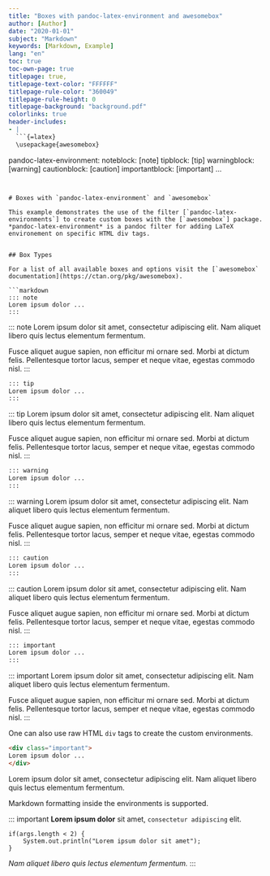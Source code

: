 ```yaml
---
title: "Boxes with pandoc-latex-environment and awesomebox"
author: [Author]
date: "2020-01-01"
subject: "Markdown"
keywords: [Markdown, Example]
lang: "en"
toc: true
toc-own-page: true
titlepage: true,
titlepage-text-color: "FFFFFF"
titlepage-rule-color: "360049"
titlepage-rule-height: 0
titlepage-background: "background.pdf"
colorlinks: true
header-includes:
- |
  ```{=latex}
  \usepackage{awesomebox}
  ```
pandoc-latex-environment:
  noteblock: [note]
  tipblock: [tip]
  warningblock: [warning]
  cautionblock: [caution]
  importantblock: [important]
...
```


# Boxes with `pandoc-latex-environment` and `awesomebox`

This example demonstrates the use of the filter [`pandoc-latex-environments`] to create custom boxes with the [`awesomebox`] package. *pandoc-latex-environment* is a pandoc filter for adding LaTeX environement on specific HTML div tags.


## Box Types

For a list of all available boxes and options visit the [`awesomebox` documentation](https://ctan.org/pkg/awesomebox).

```markdown
::: note
Lorem ipsum dolor ...
:::
```

::: note
Lorem ipsum dolor sit amet, consectetur adipiscing elit. Nam aliquet libero
quis lectus elementum fermentum.

Fusce aliquet augue sapien, non efficitur mi ornare sed. Morbi at dictum
felis. Pellentesque tortor lacus, semper et neque vitae, egestas commodo nisl.
:::

```markdown
::: tip
Lorem ipsum dolor ...
:::
```

::: tip
Lorem ipsum dolor sit amet, consectetur adipiscing elit. Nam aliquet libero
quis lectus elementum fermentum.

Fusce aliquet augue sapien, non efficitur mi ornare sed. Morbi at dictum
felis. Pellentesque tortor lacus, semper et neque vitae, egestas commodo nisl.
:::

```markdown
::: warning
Lorem ipsum dolor ...
:::
```

::: warning
Lorem ipsum dolor sit amet, consectetur adipiscing elit. Nam aliquet libero
quis lectus elementum fermentum.

Fusce aliquet augue sapien, non efficitur mi ornare sed. Morbi at dictum
felis. Pellentesque tortor lacus, semper et neque vitae, egestas commodo nisl.
:::

```markdown
::: caution
Lorem ipsum dolor ...
:::
```

::: caution
Lorem ipsum dolor sit amet, consectetur adipiscing elit. Nam aliquet libero
quis lectus elementum fermentum.

Fusce aliquet augue sapien, non efficitur mi ornare sed. Morbi at dictum
felis. Pellentesque tortor lacus, semper et neque vitae, egestas commodo nisl.
:::

```markdown
::: important
Lorem ipsum dolor ...
:::
```

::: important
Lorem ipsum dolor sit amet, consectetur adipiscing elit. Nam aliquet libero
quis lectus elementum fermentum.

Fusce aliquet augue sapien, non efficitur mi ornare sed. Morbi at dictum
felis. Pellentesque tortor lacus, semper et neque vitae, egestas commodo nisl.
:::

One can also use raw HTML `div` tags to create the custom environments.

```markdown
<div class="important">
Lorem ipsum dolor ...
</div>
```

<div class="important">
Lorem ipsum dolor sit amet, consectetur adipiscing elit. Nam aliquet libero
quis lectus elementum fermentum.
</div>

Markdown formatting inside the environments is supported.

::: important
**Lorem ipsum dolor** sit amet, `consectetur adipiscing` elit.

```
if(args.length < 2) {
	System.out.println("Lorem ipsum dolor sit amet");
}
```

*Nam aliquet libero
quis lectus elementum fermentum.*
:::

[`pandoc-latex-environments`]: https://github.com/chdemko/pandoc-latex-environment/
[`awesomebox`]: https://ctan.org/pkg/awesomebox
